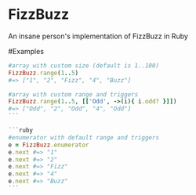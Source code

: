 # FizzBuzz
An insane person's implementation of FizzBuzz in Ruby

#Examples
```ruby
#array with custom size (default is 1..100)
FizzBuzz.range(1..5)
#=> ["1", "2", "Fizz", "4", "Buzz"]
```

````ruby
#array with custom range and triggers
FizzBuzz.range(1..5, [['Odd', ->(i){ i.odd? }]])
#=> ["Odd", "2", "Odd", "4", "Odd"]
```

```ruby
#enumerator with default range and triggers
e = FizzBuzz.enumerator
e.next #=> "1"
e.next #=> "2"
e.next #=> "Fizz"
e.next #=> "4"
e.next #=> "Buzz"
```

